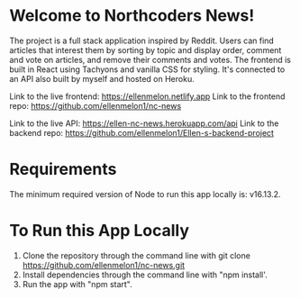 # Welcome to Northcoders News!

The project is a full stack application inspired by Reddit. Users can find articles that interest them by sorting by topic and display order, comment and vote on articles, and remove their comments and votes. The frontend is built in React using Tachyons and vanilla CSS for styling. It's connected to an API also built by myself and hosted on Heroku.

Link to the live frontend: https://ellenmelon.netlify.app
Link to the frontend repo: https://github.com/ellenmelon1/nc-news

Link to the live API: https://ellen-nc-news.herokuapp.com/api
Link to the backend repo: https://github.com/ellenmelon1/Ellen-s-backend-project

# Requirements

The minimum required version of Node to run this app locally is: v16.13.2.

# To Run this App Locally

1. Clone the repository through the command line with git clone https://github.com/ellenmelon1/nc-news.git
2. Install dependencies through the command line with "npm install'.
3. Run the app with "npm start".

